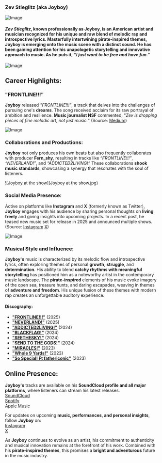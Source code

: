 ### **Zev Stieglitz** (aka **Joyboy**)
![Image](https://github.com/user-attachments/assets/0ebf0126-f286-4a13-82b9-87a592616cf1)

#### ***Zev Stieglitz***, known professionally as **Joyboy**, is an American artist and musician recognized for his unique and raw blend of melodic rap and introspective lyrics. Masterfully intertwining **pirate-inspired themes**, Joyboy is emerging onto the music scene with a distinct sound. He has been gaining attention for his unapologetic storytelling and innovative approach to music. As he puts it, *“I just want to be free and have fun.”*

![Image](https://github.com/user-attachments/assets/15ebf09b-e101-46a9-9c80-de548d3f3641)

## **Career Highlights:**

### **"FRONTLINE!!!"**
**Joyboy** released *"FRONTLINE!!!"*, a track that delves into the challenges of pursuing one's **dreams**. The song received acclaim for its raw portrayal of ambition and resilience. **Music journalist NSF** commented, "*Zev is dropping pieces of fine melodic art, not just music.*" (Source: [Medium](https://medium.com/@newsoundsfirst/zev-stieglitz-aka-joyboy-drops-frontline-a-gritty-take-on-chasing-dreams-d47ae8a2b71f))

![Image](https://github.com/user-attachments/assets/70bf81ac-4252-420d-b46d-918e99cacff0)


### **Collaborations and Productions:**
**Joyboy** not only produces his own beats but also frequently collaborates with producer **Fern_shy**, resulting in tracks like *“FRONTLINE!!!”*, *“NEVERLAND!”*, and *“ADDICTED2LIVING!”* These collaborations **shook music standards**, showcasing a synergy that resonates with the soul of listeners.

![Joyboy at the show](Joyboy at the show.jpg)

### **Social Media Presence:**
Active on platforms like **Instagram** and **X** (formerly known as Twitter), **Joyboy** engages with his audience by sharing personal thoughts on **living freely** and giving insights into upcoming projects. In a recent post, he teased new music set for release in 2025 and announced multiple shows. (Source: [Instagram](https://www.instagram.com/zev.stieglitz/) [X](https://x.com/zevstieglitz?s=21))

![Image](https://github.com/user-attachments/assets/15ebf09b-e101-46a9-9c80-de548d3f3641)

### **Musical Style and Influence:**
**Joyboy's** music is characterized by its melodic flow and introspective lyrics, often exploring themes of personal **growth**, **struggle**, and **determination**. His ability to blend **catchy rhythms with meaningful storytelling** has positioned him as a noteworthy artist in the contemporary music landscape. The **pirate-inspired** elements of his music evoke imagery of the open sea, treasure hunts, and daring escapades, weaving in themes of **adventure and freedom**. His unique fusion of these themes with modern rap creates an unforgettable auditory experience.

#### **Discography:**
* [**"FRONTLINE!!!"**](https://open.spotify.com/album/4y35XvwPefIN04ZjYVW2zq?si=4qx6TgdVQ72eV7-wQ2OsYA) (2025)
* [**"NEVERLAND!"**](https://on.soundcloud.com/mUKEbaqASEqYNtkr7) (2025)
* [**"ADDICTED2LIVING!"**](https://on.soundcloud.com/YMaHhSWdF4aTTi5LA) (2024)
* [**"BLACKFLAG!"**](https://on.soundcloud.com/u3ADcsxENP4hL9cu8) (2024)
* [**"SEETHESKY!"**](https://on.soundcloud.com/CMwzdYKsBDUt8ZNr6) (2024)
* [**"SEND TO THE GODS!"**](https://on.soundcloud.com/8fVLMknorHpfC3pb9) (2024)
* [**"MIRACLES!"**](https://on.soundcloud.com/JRgnBtgjTp8jE3fS8) (2023)
* [**"Whole 9 Yards!"**](https://on.soundcloud.com/tDuwpR11xdvyDLqT9) (2023)
* [**"So Special! Ft fathericonic"**](https://on.soundcloud.com/6pSqH3n8AX1wYSYz8) (2023)

## **Online Presence:**
**Joyboy's** tracks are available on his **SoundCloud profile and all major platforms**, where listeners can stream his latest releases.  
[SoundCloud](https://m.soundcloud.com/zevstieglitz)  
[Spotify](https://open.spotify.com/artist/6OASBAyDtjv5zSBnPxRr7R?si=Hjouiu_oS2CUl6amfVMnNw)  
[Apple Music](https://music.apple.com/us/artist/zev-stieglitz/1646805376)

For updates on upcoming **music, performances, and personal insights**, follow **Joyboy** on:  
[Instagram](https://www.instagram.com/zev.stieglitz/)  
[X](https://x.com/zevstieglitz?s=21)

As **Joyboy** continues to evolve as an artist, his commitment to authenticity and musical innovation remains at the forefront of his work. Combined with his **pirate-inspired themes**, this promises a **bright and adventurous** future in the music industry.
